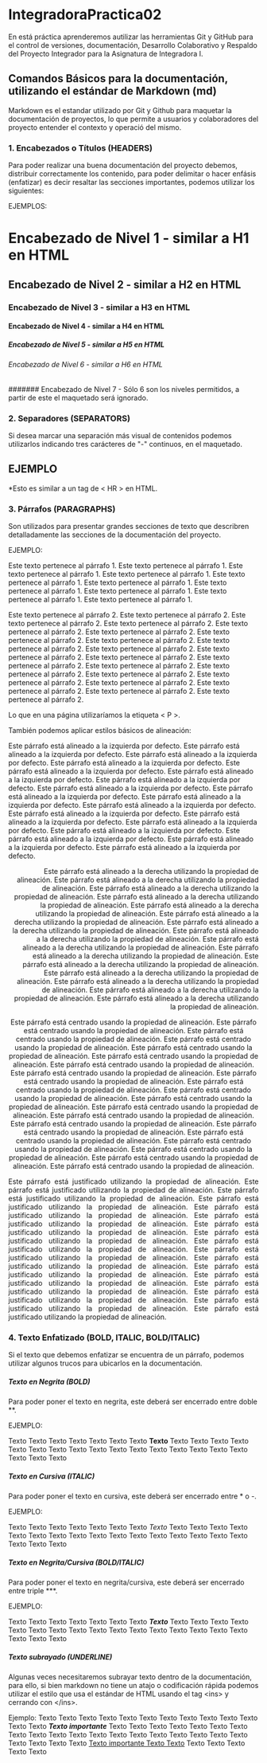# IntegradoraPractica02

En está práctica aprenderemos autilizar las herramientas Git y GitHub para el control de versiones,
documentación, Desarrollo Colaborativo y Respaldo del Proyecto Integrador para la Asignatura de Integradora I.

## Comandos Básicos para la documentación, utilizando el estándar de Markdown (md)
Markdown es el estandar utilizado por Git y Github para maquetar la documentación de proyectos, lo que permite 
a usuarios y colaboradores del proyecto entender el contexto y operació del mismo.

### 1. Encabezados o Títulos (HEADERS)
Para poder realizar una buena documentación del proyecto debemos, distribuir correctamente los contenido, 
para poder delimitar o hacer enfásis (enfatizar) es decir resaltar las secciones importantes, podemos utilizar los siguientes:

EJEMPLOS:
# Encabezado de Nivel 1 - similar a H1 en HTML
## Encabezado de Nivel 2 - similar a H2 en HTML
### Encabezado de Nivel 3 - similar a H3 en HTML
#### Encabezado de Nivel 4 - similar a H4 en HTML
##### Encabezado de Nivel 5 - similar a H5 en HTML
###### Encabezado de Nivel 6 - similar a H6 en HTML
####### Encabezado de Nivel 7 - Sólo 6 son los niveles permitidos, a partir de este el maquetado será ignorado.

### 2. Separadores (SEPARATORS)

Si desea marcar una separación más visual de contenidos podemos utilizarlos indicando tres carácteres de "-" continuos, en el maquetado.

EJEMPLO
---

*Esto es similar a un tag de < HR > en HTML.

### 3. Párrafos (PARAGRAPHS)

Son utilizados para presentar grandes secciones de texto que describren detalladamente las secciones de la documentación del proyecto.

EJEMPLO:

Este texto pertenece al párrafo 1. Este texto pertenece al párrafo 1. Este texto pertenece al párrafo 1. Este texto pertenece al párrafo 1. Este texto pertenece al párrafo 1. Este texto pertenece al párrafo 1. Este texto pertenece al párrafo 1. Este texto pertenece al párrafo 1. Este texto pertenece al párrafo 1. Este texto pertenece al párrafo 1.

Este texto pertenece al párrafo 2. Este texto pertenece al párrafo 2. Este texto pertenece al párrafo 2. Este texto pertenece al párrafo 2. Este texto pertenece al párrafo 2. Este texto pertenece al párrafo 2. Este texto pertenece al párrafo 2. Este texto pertenece al párrafo 2. Este texto pertenece al párrafo 2. Este texto pertenece al párrafo 2. Este texto pertenece al párrafo 2. Este texto pertenece al párrafo 2. Este texto pertenece al párrafo 2. Este texto pertenece al párrafo 2. Este texto pertenece al párrafo 2. Este texto pertenece al párrafo 2. Este texto pertenece al párrafo 2. Este texto pertenece al párrafo 2. Este texto pertenece al párrafo 2. Este texto pertenece al párrafo 2. Este texto pertenece al párrafo 2.

Lo que en una página utilizaríamos la etiqueta < P >.

También podemos aplicar estilos básicos de alineación:

Este párrafo está alineado a la izquierda por defecto. Este párrafo está alineado a la izquierda por defecto. Este párrafo está alineado a la izquierda por defecto. Este párrafo está alineado a la izquierda por defecto. Este párrafo está alineado a la izquierda por defecto. Este párrafo está alineado a la izquierda por defecto. Este párrafo está alineado a la izquierda por defecto. Este párrafo está alineado a la izquierda por defecto. Este párrafo está alineado a la izquierda por defecto. Este párrafo está alineado a la izquierda por defecto. Este párrafo está alineado a la izquierda por defecto. Este párrafo está alineado a la izquierda por defecto. Este párrafo está alineado a la izquierda por defecto. Este párrafo está alineado a la izquierda por defecto. Este párrafo está alineado a la izquierda por defecto. Este párrafo está alineado a la izquierda por defecto. Este párrafo está alineado a la izquierda por defecto. Este párrafo está alineado a la izquierda por defecto.

<p align="right">
Este párrafo está alineado a la derecha utilizando la propiedad de alineación. Este párrafo está alineado a la derecha utilizando la propiedad de alineación. Este párrafo está alineado a la derecha utilizando la propiedad de alineación. Este párrafo está alineado a la derecha utilizando la propiedad de alineación. Este párrafo está alineado a la derecha utilizando la propiedad de alineación. Este párrafo está alineado a la derecha utilizando la propiedad de alineación. Este párrafo está alineado a la derecha utilizando la propiedad de alineación. Este párrafo está alineado a la derecha utilizando la propiedad de alineación. Este párrafo está alineado a la derecha utilizando la propiedad de alineación. Este párrafo está alineado a la derecha utilizando la propiedad de alineación. Este párrafo está alineado a la derecha utilizando la propiedad de alineación. Este párrafo está alineado a la derecha utilizando la propiedad de alineación. Este párrafo está alineado a la derecha utilizando la propiedad de alineación. Este párrafo está alineado a la derecha utilizando la propiedad de alineación. Este párrafo está alineado a la derecha utilizando la propiedad de alineación. 

</p>

<p align="center">
Este párrafo está centrado usando la propiedad de alineación. Este párrafo está centrado usando la propiedad de alineación. Este párrafo está centrado usando la propiedad de alineación. Este párrafo está centrado usando la propiedad de alineación. Este párrafo está centrado usando la propiedad de alineación. Este párrafo está centrado usando la propiedad de alineación. Este párrafo está centrado usando la propiedad de alineación. Este párrafo está centrado usando la propiedad de alineación. Este párrafo está centrado usando la propiedad de alineación. Este párrafo está centrado usando la propiedad de alineación. Este párrafo está centrado usando la propiedad de alineación. Este párrafo está centrado usando la propiedad de alineación. Este párrafo está centrado usando la propiedad de alineación. Este párrafo está centrado usando la propiedad de alineación. Este párrafo está centrado usando la propiedad de alineación. Este párrafo está centrado usando la propiedad de alineación. Este párrafo está centrado usando la propiedad de alineación. Este párrafo está centrado usando la propiedad de alineación. Este párrafo está centrado usando la propiedad de alineación. Este párrafo está centrado usando la propiedad de alineación. Este párrafo está centrado usando la propiedad de alineación. 
</p>

<p align="justify">
Este párrafo está justificado utilizando la propiedad de alineación. Este párrafo está justificado utilizando la propiedad de alineación. Este párrafo está justificado utilizando la propiedad de alineación. Este párrafo está justificado utilizando la propiedad de alineación. Este párrafo está justificado utilizando la propiedad de alineación. Este párrafo está justificado utilizando la propiedad de alineación. Este párrafo está justificado utilizando la propiedad de alineación. Este párrafo está justificado utilizando la propiedad de alineación. Este párrafo está justificado utilizando la propiedad de alineación. Este párrafo está justificado utilizando la propiedad de alineación. Este párrafo está justificado utilizando la propiedad de alineación. Este párrafo está justificado utilizando la propiedad de alineación. Este párrafo está justificado utilizando la propiedad de alineación. Este párrafo está justificado utilizando la propiedad de alineación. Este párrafo está justificado utilizando la propiedad de alineación. Este párrafo está justificado utilizando la propiedad de alineación. Este párrafo está justificado utilizando la propiedad de alineación. 

</p>

### 4. Texto Enfatizado (BOLD, ITALIC, BOLD/ITALIC)

Si el texto que debemos enfatizar se encuentra de un párrafo, podemos utilizar algunos trucos para ubicarlos en la documentación.

##### Texto en Negrita (BOLD)

Para poder poner el texto en negrita, este deberá ser encerrado entre doble **.

EJEMPLO:

Texto Texto Texto Texto Texto Texto Texto **Texto** Texto Texto Texto Texto Texto Texto Texto Texto Texto Texto Texto Texto Texto Texto Texto Texto Texto Texto Texto 

##### Texto en Cursiva (ITALIC)

Para poder poner el texto en cursiva, este deberá ser encerrado entre * o -.

EJEMPLO:

Texto Texto Texto Texto Texto Texto Texto *Texto* Texto Texto Texto Texto Texto Texto Texto Texto Texto Texto Texto Texto Texto Texto Texto Texto Texto Texto Texto 

##### Texto en Negrita/Cursiva (BOLD/ITALIC)

Para poder poner el texto en negrita/cursiva, este deberá ser encerrado entre triple ***.

EJEMPLO:

Texto Texto Texto Texto Texto Texto Texto ***Texto*** Texto Texto Texto Texto Texto Texto Texto Texto Texto Texto Texto Texto Texto Texto Texto Texto Texto Texto Texto 

##### Texto subrayado (UNDERLINE) 

Algunas veces necesitaremos subrayar texto dentro de la documentación, para ello, si bien markdown no tiene un atajo o codificación rápida podemos utilizar el estilo que usa el estándar de HTML usando el tag \<ins> y cerrando con \</ins>.

Ejemplo:
Texto Texto Texto Texto Texto Texto Texto Texto Texto Texto Texto Texto Texto ***Texto importante*** Texto Texto Texto Texto Texto Texto Texto Texto Texto Texto Texto Texto Texto Texto Texto Texto Texto Texto Texto Texto Texto Texto Texto <ins>Texto importante Texto Texto</ins> Texto Texto Texto Texto Texto 
